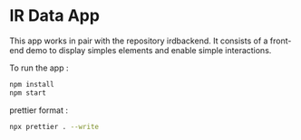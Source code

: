 # IR Data App

This app works in pair with the repository irdbackend. It consists of a front-end demo to display simples elements and enable simple interactions.

To run the app :

```bash
npm install
npm start
```

prettier format :
```bash
npx prettier . --write
```
